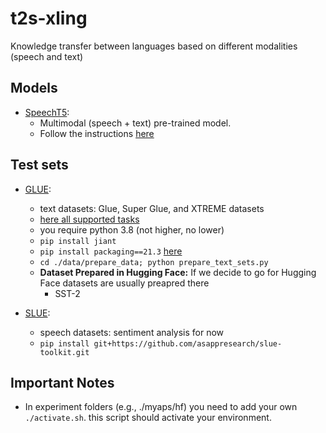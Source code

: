 # t2s-xling
Knowledge transfer between languages based on different modalities (speech and text)

## Models

- [SpeechT5](https://github.com/microsoft/SpeechT5):
    - Multimodal (speech + text) pre-trained model.
    - Follow the instructions [here](https://github.com/EdinburghNLP/t2s-xling/tree/main/myapps/SpeechT5/SpeechT5)

## Test sets

- [GLUE](https://github.com/nyu-mll/jiant):
    - text datasets: Glue, Super Glue, and XTREME datasets
    - [here all supported tasks](https://github.com/CompVis/latent-diffusion/issues/207)
    - you require python 3.8 (not higher, no lower)
    - `pip install jiant`
    - `pip install packaging==21.3` [here](https://github.com/CompVis/latent-diffusion/issues/207)
    - `cd ./data/prepare_data; python prepare_text_sets.py`
    - **Dataset Prepared in Hugging Face:** If we decide to go for Hugging Face datasets are usually preapred there
        - SST-2


- [SLUE](https://github.com/asappresearch/slue-toolkit):
    - speech datasets: sentiment analysis for now
    - `pip install git+https://github.com/asappresearch/slue-toolkit.git`


## Important Notes

- In experiment folders (e.g., ./myaps/hf) you need to add your own `./activate.sh`. this script should activate your environment.
